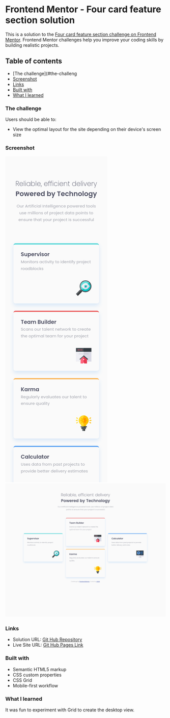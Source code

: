 # Frontend Mentor - Four card feature section solution

This is a solution to the [Four card feature section challenge on Frontend Mentor](https://www.frontendmentor.io/challenges/four-card-feature-section-weK1eFYK). Frontend Mentor challenges help you improve your coding skills by building realistic projects.

## Table of contents

- [The challenge](#the-challeng
- [Screenshot](#screenshot)
- [Links](#links)
- [Built with](#built-with)
- [What I learned](#what-i-learned)

### The challenge

Users should be able to:

- View the optimal layout for the site depending on their device's screen size

### Screenshot

![](mobile.png)
![](desktop.png)

### Links

- Solution URL: [Git Hub Repository](https://your-solution-url.com)
- Live Site URL: [Git Hub Pages Link](https://z3zuk.github.io/FEM-Projects/FEM-Four-card-feature-section/index.html)

### Built with

- Semantic HTML5 markup
- CSS custom properties
- CSS Grid
- Mobile-first workflow

### What I learned

It was fun to experiment with Grid to create the desktop view.
